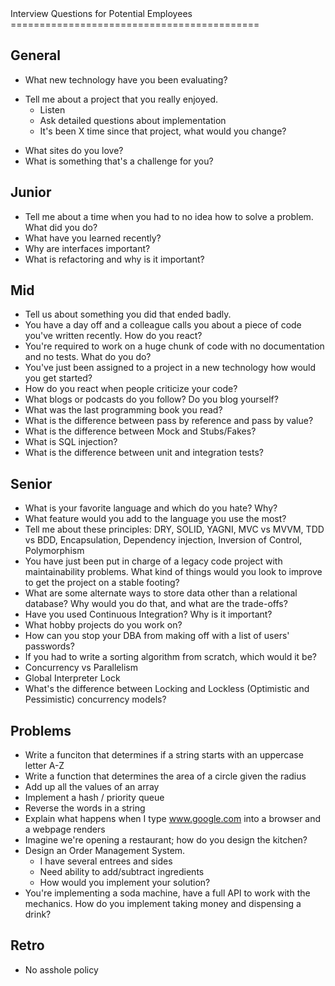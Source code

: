 <div id="content">
Interview Questions for Potential Employees
===========================================

## General
* What new technology have you been evaluating?
- Tell me about a project that you really enjoyed.
    - Listen
    - Ask detailed questions about implementation
    - It's been X time since that project, what would you change?
* What sites do you love?
* What is something that's a challenge for you?

## Junior
* Tell me about a time when you had to no idea how to solve a problem. What did you do?
* What have you learned recently?
* Why are interfaces important?
* What is refactoring and why is it important?

## Mid
* Tell us about something you did that ended badly.
* You have a day off and a colleague calls you about a piece of code you've written recently. How do you react?
* You're required to work on a huge chunk of code with no documentation and no tests. What do you do?
* You've just been assigned to a project in a new technology how would you get started?
* How do you react when people criticize your code?
* What blogs or podcasts do you follow? Do you blog yourself?
* What was the last programming book you read?
* What is the difference between pass by reference and pass by value?
* What is the difference between Mock and Stubs/Fakes?
* What is SQL injection?
* What is the difference between unit and integration tests?

## Senior
* What is your favorite language and which do you hate? Why?
* What feature would you add to the language you use the most?
* Tell me about these principles: DRY, SOLID, YAGNI, MVC vs MVVM, TDD vs BDD, Encapsulation, Dependency injection, Inversion of Control, Polymorphism
* You have just been put in charge of a legacy code project with maintainability problems. What kind of things would you look to improve to get the project on a stable footing?
* What are some alternate ways to store data other than a relational database? Why would you do that, and what are the trade-offs?
* Have you used Continuous Integration? Why is it important?
* What hobby projects do you work on?
* How can you stop your DBA from making off with a list of users' passwords?
* If you had to write a sorting algorithm from scratch, which would it be?
* Concurrency vs Parallelism
* Global Interpreter Lock
* What's the difference between Locking and Lockless (Optimistic and Pessimistic) concurrency models?

## Problems
* Write a funciton that determines if a string starts with an uppercase letter A-Z
* Write a function that determines the area of a circle given the radius
* Add up all the values of an array
* Implement a hash / priority queue
* Reverse the words in a string
* Explain what happens when I type www.google.com into a browser and a webpage renders
* Imagine we're opening a restaurant; how do you design the kitchen?
* Design an Order Management System.
    * I have several entrees and sides
    * Need ability to add/subtract ingredients
    * How would you implement your solution?
* You're implementing a soda machine, have a full API to work with the mechanics. How do you implement taking money and dispensing a drink?

## Retro
* No asshole policy
</div>
